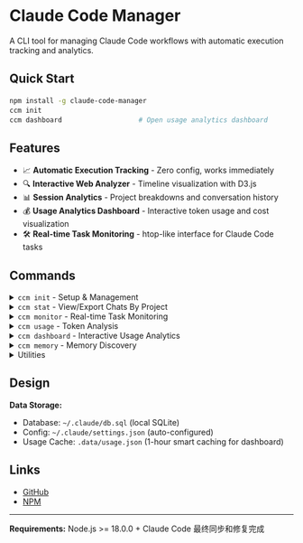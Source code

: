 # Claude Code Manager

A CLI tool for managing Claude Code workflows with automatic execution tracking and analytics.

## Quick Start

```bash
npm install -g claude-code-manager
ccm init
ccm dashboard                   # Open usage analytics dashboard
```

## Features

- 📈 **Automatic Execution Tracking** - Zero config, works immediately
- 🔍 **Interactive Web Analyzer** - Timeline visualization with D3.js
- 📊 **Session Analytics** - Project breakdowns and conversation history
- 💰 **Usage Analytics Dashboard** - Interactive token usage and cost visualization
- 🛠️ **Real-time Task Monitoring** - htop-like interface for Claude Code tasks

## Commands

<details>
<summary><code>ccm init</code> - Setup & Management</summary>

Initialize and manage tracking system.

```bash
ccm init                   # Set up tracking
ccm init --check           # Verify setup
ccm init --force           # Force reinitialize
```

</details>

<details>
<summary><code>ccm stat</code> - View/Export Chats By Project</summary>

View session statistics and export data.

**Options:**
- `--analyzer` - Open web-based analyzer
- `--output-path <path>` - Export data (JSON/Markdown)
- `--current` - Current project only
- `--with-ai` - Include AI responses

```bash
ccm stat --analyzer        # Interactive web analyzer
ccm stat --output-path     # Export data
```

![`ccm stat --analyzer`](assets/ccm-stat-analyzer-demo.png)


```bash
ccm stat --current
```

![`ccm stat --current`](assets/ccm-current-user-messages.png)

</details>

<details>
<summary><code>ccm monitor</code> - Real-time Task Monitoring</summary>

htop-like interface for Claude Code tasks with hierarchical view.

```bash
ccm monitor
```

**Controls:**
- `Tab` - Filter tasks (all/pending/active/completed)
- `Space` - Expand/collapse tree nodes
- `Enter` - Show task details
- `A` - Active tasks only
- `Q` - Quit

**Tree Structure:** Project → Session → Agent → Task

![`ccm monitor`](assets/ccm-monitor-demo.png)

</details>

<details>
<summary><code>ccm usage</code> - Token Analysis</summary>

Analyze Claude Code token usage and costs.

```bash
ccm usage daily            # Daily usage report
ccm usage monthly          # Monthly aggregated report
ccm usage blocks --live    # Real-time dashboard
```

**Options:**
- `--since <date>` - Start date filter (YYYYMMDD)
- `--until <date>` - End date filter (YYYYMMDD)
- `--breakdown` - Show per-model costs
- `--json` - JSON output

**💡 Tip:** Use `ccm dashboard` for interactive visualization of usage data with charts and analytics.

</details>

<details>
<summary><code>ccm dashboard</code> - Interactive Usage Analytics</summary>

Interactive web-based dashboard for Claude Code token usage and cost visualization with smart data management.

```bash
ccm dashboard                    # Open interactive dashboard
ccm dashboard --refresh          # Force refresh data before opening
ccm dashboard --export data.json # Export processed data
```

**Key Features:**
- 📊 **Smart Data Management** - Auto-fetches fresh usage data (1-hour cache)
- 📈 **Multiple Chart Types** - Daily trends, token breakdowns, model statistics
- 🎯 **Interactive Visualizations** - D3.js charts with zoom, filter, and hover details
- 📤 **Export Options** - JSON and CSV formats for further analysis

**Dashboard Tabs:**
- **Overview** - Daily cost/token summary with area charts
- **Cost Trends** - Time series analysis with period filtering
- **Token Analysis** - Pie charts, stacked bars, and efficiency metrics
- **Models** - Model usage statistics and cost breakdowns
- **Export** - Data export and print functionality

**Options:**
- `--export <path>` - Export data instead of opening dashboard
- `--format <format>` - Export format: json, csv (default: json)
- `--refresh` - Force refresh usage data from ccusage

**Data Flow:**
- Automatically calls `ccm usage --json` when data is stale (>1 hour)
- Uses cached `.data/usage.json` for recent data to improve performance
- Graceful fallback to cached data if refresh fails

</details>

<details>
<summary><code>ccm memory</code> - Memory Discovery</summary>

Discover all Claude Code memory files (CLAUDE.md and CLAUDE.local.md) across your system with hierarchical display.

```bash
ccm memory                        # Show all memories with preview
ccm memory --paths-only           # List paths only  
ccm memory --full                 # Show full content
ccm memory --exclude node_modules dist  # Exclude directories
```

**Discovery Sources:**
- 🌍 **Global** - `~/.claude/` directory for project-independent memories
- 🔼 **Parent** - Ancestor directories up to root
- 📍 **Current** - Working directory  
- 🔽 **Subtree** - Nested subdirectories

**Options:**
- `--paths-only` - Show only file paths without content preview
- `--full` - Display complete file contents
- `--exclude <patterns...>` - Exclude directories from subtree search

</details>

<details>
<summary>Utilities</summary>

Additional tools for project management.

```bash
ccm backup                 # Backup Claude config
ccm slim                   # Clean up old entries
ccm track                  # Internal tracking (auto-used)
```

</details>

## Design

**Data Storage:**
- Database: `~/.claude/db.sql` (local SQLite)
- Config: `~/.claude/settings.json` (auto-configured)
- Usage Cache: `.data/usage.json` (1-hour smart caching for dashboard)

## Links

- [GitHub](https://github.com/markshawn2020/claude-code-manager)
- [NPM](https://www.npmjs.com/package/claude-code-manager)

---

**Requirements:** Node.js >= 18.0.0 + Claude Code
最终同步和修复完成
